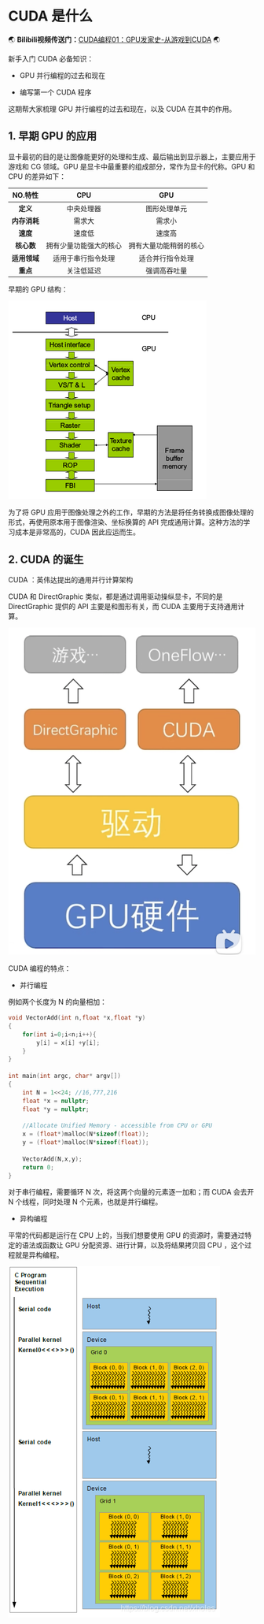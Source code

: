 # CUDA 是什么




:earth_asia: **Bilibili视频传送门：**[CUDA编程01：GPU发家史-从游戏到CUDA](https://www.bilibili.com/video/BV1Mb4y1p7BG?share_source=copy_web) :earth_asia:

新手入门 CUDA 必备知识：

- GPU 并行编程的过去和现在

- 编写第一个 CUDA 程序

这期帮大家梳理 GPU 并行编程的过去和现在，以及 CUDA 在其中的作用。

## 1. 早期 GPU 的应用

显卡最初的目的是让图像能更好的处理和生成、最后输出到显示器上，主要应用于游戏和 CG 领域。GPU 是显卡中最重要的组成部分，常作为显卡的代称。GPU 和 CPU 的差异如下：


| **NO.特性** | **CPU**     | **GPU**     |
|:---------:|:-----------:|:-----------:|
| **定义**    | 中央处理器       | 图形处理单元      |
| **内存消耗**  | 需求大         | 需求小         |
| **速度**    | 速度低         | 速度高         |
| **核心数**   | 拥有少量功能强大的核心 | 拥有大量功能稍弱的核心 |
| **适用领域**  | 适用于串行指令处理   | 适合并行指令处理    |
| **重点**    | 关注低延迟       | 强调高吞吐量      |


早期的 GPU 结构：


![gpu_cell](01_what_is_cuda_files/gpu_cell.png)


为了将 GPU 应用于图像处理之外的工作，早期的方法是将任务转换成图像处理的形式，再使用原本用于图像渲染、坐标换算的 API 完成通用计算。这种方法的学习成本是非常高的，CUDA 因此应运而生。

## 2. CUDA 的诞生

CUDA ：英伟达提出的通用并行计算架构

CUDA 和 DirectGraphic 类似，都是通过调用驱动操纵显卡，不同的是 DirectGraphic 提供的 API 主要是和图形有关，而 CUDA 主要用于支持通用计算。

![CUDA_DirectGraphic](01_what_is_cuda_files/cuda_directgraphic.png)

CUDA 编程的特点：

- 并行编程

例如两个长度为 N 的向量相加：

```C++
void VectorAdd(int n,float *x,float *y)
{
    for(int i=0;i<n;i++){
        y[i] = x[i] +y[i];
    }
}

int main(int argc, char* argv[])
{
    int N = 1<<24; //16,777,216
    float *x = nullptr;
    float *y = nullptr;
    
    //Allocate Unified Memory - accessible from CPU or GPU
    x = (float*)malloc(N*sizeof(float));
    y = (float*)malloc(N*sizeof(float));
    
    VectorAdd(N,x,y);
    return 0;
}
```

对于串行编程，需要循环 N 次，将这两个向量的元素逐一加和；而 CUDA 会去开 N 个线程，同时处理 N 个元素，也就是并行编程。

- 异构编程

平常的代码都是运行在 CPU 上的，当我们想要使用 GPU 的资源时，需要通过特定的语法或函数让 GPU 分配资源、进行计算，以及将结果拷贝回 CPU ，这个过程就是异构编程。

![CUDA_DirectGraphic](01_what_is_cuda_files/cuda_parallel.jpeg)

